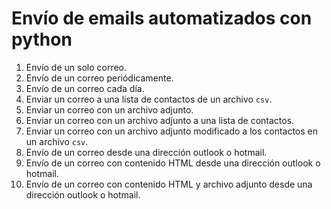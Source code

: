 # Envío de emails automatizados con python

1. Envío de un solo correo.
2. Envío de un correo periódicamente.
3. Envío de un correo cada día.
4. Enviar un correo a una lista de contactos de un archivo `csv`.
5. Enviar un correo con un archivo adjunto.
6. Enviar un correo con un archivo adjunto a una lista de contactos.
7. Enviar un correo con un archivo adjunto modificado a los contactos en un archivo `csv`.
8. Envío de un correo desde una dirección outlook o hotmail.
9. Envío de un correo con contenido HTML desde una dirección outlook o hotmail.
10. Envío de un correo con contenido HTML y archivo adjunto desde una dirección outlook o hotmail.
